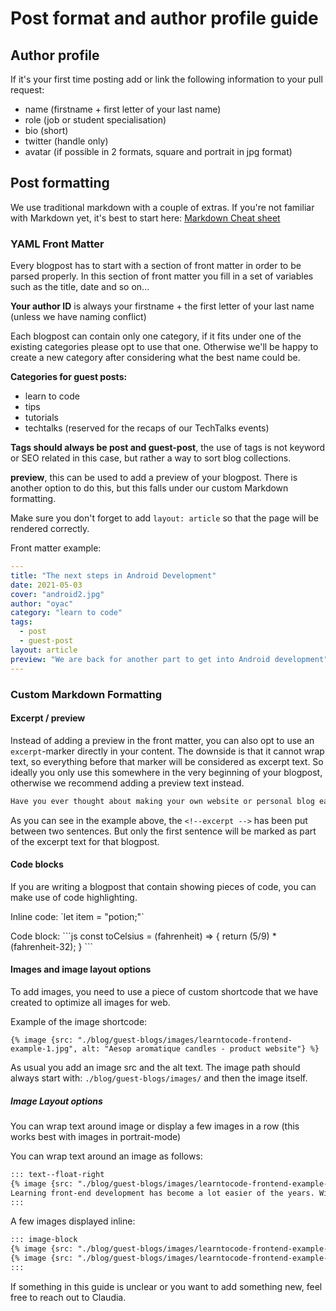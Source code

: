 # Post format and author profile guide

## Author profile
If it's your first time posting add or link the following information to your pull request:
- name (firstname + first letter of your last name)
- role (job or student specialisation)
- bio (short)
- twitter (handle only)
- avatar (if possible in 2 formats, square and portrait in jpg format)

## Post formatting
We use traditional markdown with a couple of extras. If you're not familiar with Markdown yet, it's best to start here: [Markdown Cheat sheet](https://www.markdownguide.org/cheat-sheet/)

### YAML Front Matter
Every blogpost has to start with a section of front matter in order to be parsed properly.
In this section of front matter you fill in a set of variables such as the title, date and so on...

**Your author ID** is always your firstname + the first letter of your last name (unless we have naming conflict)

Each blogpost can contain only one category, if it fits under one of the existing categories please opt to use that one. Otherwise we'll be happy to create a new category after considering what the best name could be.

**Categories for guest posts:**
- learn to code
- tips
- tutorials
- techtalks (reserved for the recaps of our TechTalks events)


**Tags should always be post and guest-post**, the use of tags is not keyword or SEO related in this case, but rather a way to sort blog collections.

**preview**, this can be used to add a preview of your blogpost. There is another option to do this, but this falls under our custom Markdown formatting.

Make sure you don't forget to add `layout: article` so that the page will be rendered correctly.


Front matter example:

```yaml
---
title: "The next steps in Android Development"
date: 2021-05-03
cover: "android2.jpg"
author: "oyac"
category: "learn to code"
tags:
  - post
  - guest-post
layout: article
preview: "We are back for another part to get into Android development"
---
```


### Custom Markdown Formatting

#### Excerpt / preview
Instead of adding a preview in the front matter, you can also opt to use an `excerpt`-marker directly in your content. The downside is that it cannot wrap text, so everything before that marker will be considered as excerpt text. So ideally you only use this somewhere in the very beginning of your blogpost, otherwise we recommend adding a preview text instead.

```markdown
Have you ever thought about making your own website or personal blog easily and for free? <!-- excerpt --> Or maybe you want to learn some web development basics? Then this tutorial might be interesting for you.
```

As you can see in the example above, the `<!--excerpt -->` has been put between two sentences. But only the first sentence will be marked as part of the excerpt text for that blogpost.

#### Code blocks
If you are writing a blogpost that contain showing pieces of code, you can make use of code highlighting.

Inline code:
\`let item = "potion;"`

Code block:
\```js
const toCelsius = (fahrenheit) => {
    return (5/9) * (fahrenheit-32);
}
\```


#### Images and image layout options

To add images, you need to use a piece of custom shortcode that we have created to optimize all images for web.


Example of the image shortcode:
```liquid
{% image {src: "./blog/guest-blogs/images/learntocode-frontend-example-1.jpg", alt: "Aesop aromatique candles - product website"} %}
```

As usual you add an image src and the alt text. The image path should always start with: `./blog/guest-blogs/images/` and then the image itself.

##### Image Layout options

You can wrap text around image or display a few images in a row (this works best with images in portrait-mode)

You can wrap text around an image as follows:
```markdown
::: text--float-right
{% image {src: "./blog/guest-blogs/images/learntocode-frontend-example-1.jpg", alt: "Aesop aromatique candles - product website"} %}
Learning front-end development has become a lot easier of the years. With so many different online courses, books, courses and stuff out there, it's just a matter of choosing what works best for you.
:::
```
A few images displayed inline:
```markdown
::: image-block
{% image {src: "./blog/guest-blogs/images/learntocode-frontend-example-1.jpg", alt: "Aesop aromatique candles - product website"} %}
{% image {src: "./blog/guest-blogs/images/learntocode-frontend-example-2.jpg", alt: "product website"} %}
:::
```



If something in this guide is unclear or you want to add something new, feel free to reach out to Claudia.